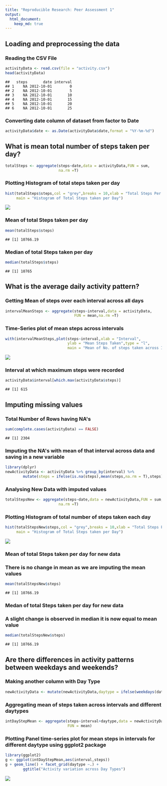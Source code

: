 ```yaml
---
title: "Reproducible Research: Peer Assessment 1"
output: 
  html_document:
    keep_md: true
---
```



## Loading and preprocessing the data
### Reading the CSV File

```r
activityData <- read.csv(file = "activity.csv")
head(activityData)
```

```
##   steps       date interval
## 1    NA 2012-10-01        0
## 2    NA 2012-10-01        5
## 3    NA 2012-10-01       10
## 4    NA 2012-10-01       15
## 5    NA 2012-10-01       20
## 6    NA 2012-10-01       25
```

### Converting date column of dataset from factor to Date

```r
activityData$date <- as.Date(activityData$date,format = "%Y-%m-%d")
```

## What is mean total number of steps taken per day?

```r
totalSteps <- aggregate(steps~date,data = activityData,FUN = sum,
                        na.rm =T)
```

### Plotting Histogram of total steps taken per day

```r
hist(totalSteps$steps,col = "grey",breaks = 10,xlab = "Total Steps Per Day",
     main = "Histogram of Total Steps taken per Day")
```

![](PA1_template_files/figure-html/unnamed-chunk-3-1.png)<!-- -->

### Mean of total Steps taken per day

```r
mean(totalSteps$steps)
```

```
## [1] 10766.19
```

### Median of total Steps taken per day

```r
median(totalSteps$steps)
```

```
## [1] 10765
```

## What is the average daily activity pattern?
### Getting Mean of steps over each interval across all days

```r
intervalMeanSteps <- aggregate(steps~interval,data = activityData,
                               FUN = mean,na.rm =T)
```

### Time-Series plot of mean steps across intervals

```r
with(intervalMeanSteps,plot(steps~interval,xlab = "Interval",
                            ylab = "Mean Steps Taken",type = "l",
                            main = "Mean of No. of steps taken across Intervals"))
```

![](PA1_template_files/figure-html/unnamed-chunk-6-1.png)<!-- -->

### Interval at which maximum steps were recorded

```r
activityData$interval[which.max(activityData$steps)]
```

```
## [1] 615
```

## Imputing missing values
### Total Number of Rows having NA's

```r
sum(complete.cases(activityData) == FALSE)
```

```
## [1] 2304
```

### Imputing the NA's with mean of that interval across data and saving in a new variable

```r
library(dplyr)
newActivityData <- activityData %>% group_by(interval) %>%
        mutate(steps = ifelse(is.na(steps),mean(steps,na.rm = T),steps))
```

### Analysing New Data with imputed values

```r
totalStepsNew <- aggregate(steps~date,data = newActivityData,FUN = sum,
                        na.rm =T)
```

### Plotting Histogram of total number of steps taken each day

```r
hist(totalStepsNew$steps,col = "grey",breaks = 10,xlab = "Total Steps Per Day",
     main = "Histogram of Total Steps taken per Day")
```

![](PA1_template_files/figure-html/unnamed-chunk-11-1.png)<!-- -->

### Mean of total Steps taken per day for new data
### There is no change in mean as we are imputing the mean values

```r
mean(totalStepsNew$steps)
```

```
## [1] 10766.19
```

### Medan of total Steps taken per day for new data
### A slight change is observed in median it is now equal to mean value

```r
median(totalStepsNew$steps)
```

```
## [1] 10766.19
```

## Are there differences in activity patterns between weekdays and weekends?
### Making another column with Day Type

```r
newActivityData <- mutate(newActivityData,daytype = ifelse(weekdays(date) %in% c("Saturday","Sunday"),"Weekend","Weekday"))
```

### Aggregating mean of steps taken across intervals and different daytypes

```r
intDayStepMean <- aggregate(steps~interval+daytype,data = newActivityData,
                            FUN = mean)
```

### Plotting Panel time-series plot for mean steps in intervals for different daytype using ggplot2 package

```r
library(ggplot2)
g <- ggplot(intDayStepMean,aes(interval,steps))
g + geom_line() + facet_grid(daytype ~.) + 
        ggtitle("Activity variation across Day Types")
```

![](PA1_template_files/figure-html/unnamed-chunk-16-1.png)<!-- -->
